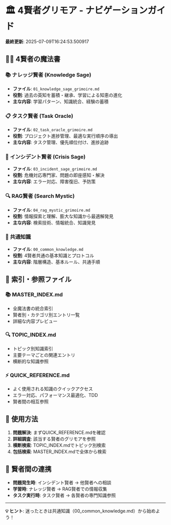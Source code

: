 # 🏛️ 4賢者グリモア - ナビゲーションガイド

**最終更新**: 2025-07-09T16:24:53.500917

## 🧙‍♂️ 4賢者の魔法書

### 📚 **ナレッジ賢者 (Knowledge Sage)**
- **ファイル**: `01_knowledge_sage_grimoire.md`
- **役割**: 過去の英知を蓄積・継承、学習による知恵の進化
- **主な内容**: 学習パターン、知識統合、経験の蓄積

### 📋 **タスク賢者 (Task Oracle)**
- **ファイル**: `02_task_oracle_grimoire.md`
- **役割**: プロジェクト進捗管理、最適な実行順序の導出
- **主な内容**: タスク管理、優先順位付け、進捗追跡

### 🚨 **インシデント賢者 (Crisis Sage)**
- **ファイル**: `03_incident_sage_grimoire.md`
- **役割**: 危機対応専門家、問題の即座感知・解決
- **主な内容**: エラー対応、障害復旧、予防策

### 🔍 **RAG賢者 (Search Mystic)**
- **ファイル**: `04_rag_mystic_grimoire.md`
- **役割**: 情報探索と理解、膨大な知識から最適解発見
- **主な内容**: 検索技術、情報統合、知識発見

### 🌟 **共通知識**
- **ファイル**: `00_common_knowledge.md`
- **役割**: 4賢者共通の基本知識とプロトコル
- **主な内容**: 階層構造、基本ルール、共通手順

## 📖 索引・参照ファイル

### 📚 **MASTER_INDEX.md**
- 全魔法書の統合索引
- 賢者別・カテゴリ別エントリ一覧
- 詳細な内容プレビュー

### 🔍 **TOPIC_INDEX.md**
- トピック別知識索引
- 主要テーマごとの関連エントリ
- 横断的な知識参照

### ⚡ **QUICK_REFERENCE.md**
- よく使用される知識のクイックアクセス
- エラー対応、パフォーマンス最適化、TDD
- 賢者間の相互参照

## 🎯 使用方法

1. **問題解決**: まずQUICK_REFERENCE.mdを確認
2. **詳細調査**: 該当する賢者のグリモアを参照
3. **横断検索**: TOPIC_INDEX.mdでトピック別検索
4. **包括検索**: MASTER_INDEX.mdで全体から検索

## 🔗 賢者間の連携

- **問題発生時**: インシデント賢者 → 他賢者への相談
- **学習時**: ナレッジ賢者 → RAG賢者での情報収集
- **タスク実行時**: タスク賢者 → 各賢者の専門知識参照

---

**💡 ヒント**: 迷ったときは共通知識（00_common_knowledge.md）から始めよう！
